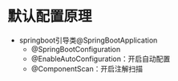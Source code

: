 # 默认配置原理
* springboot引导类@SpringBootApplication  
  - @SpringBootConfiguration
  - @EnableAutoConfiguration：开启自动配置
  - @ComponentScan：开启注解扫描

